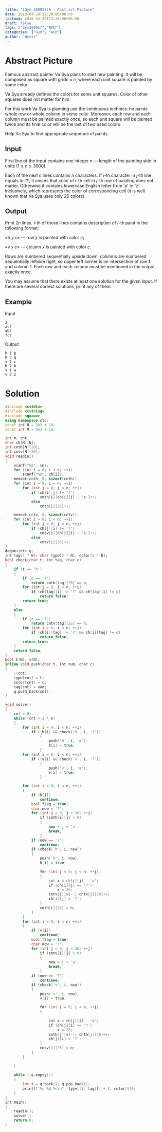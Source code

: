```yaml
---
title: "[Gym 100917]A - Abstract Picture"
date: 2018-04-29T12:29:00+08:00
lastmod: 2018-04-29T12:29:00+08:00
draft: false
tags: ["Gym100917","模拟"]
categories: ["Gym", "ACM"]
author: "Wycer"
---
```




# Abstract Picture

Famous abstract painter Va Sya plans to start new painting. It will be composed as square with grid$n \times n$, where each unit square is painted by some color.

Va Sya already defined the colors for some unit squares. Color of other squares does not matter for him.

For this work Va Sya is planning use the continuous technics: he paints whole row or whole column in some color. Moreover, each row and each column must be painted exactly once, so each unit square will be painted twice and its final color will be the last of two used colors.

Help Va Sya to find appropriate sequence of paints.

## Input

First line of the input contains one integer *n* — length of the painting side in units ($1 \leq n \leq 3000$).

Each of the next *n* lines contains *n* characters. If *i*-th character in *j*-th line equals to '?', it means that color of *i*-th cell in *j*-th row of painting does not matter. Otherwise it contains lowercase English letter from 'a' to 'z' inclusively, which represents the color of corresponding cell (it is well known that Va Sya uses only 26 colors).

## Output

Print 2*n* lines, *i*-th of those lines contains description of *i*-th paint in the following format:

«h *y* *c*» — row *y* is painted with color *c*;

«v *x* *c*» — column *x* is painted with color *c*.

Rows are numbered sequentially upside down, columns are numbered sequentially leftside right, so upper left corner is on intersection of row 1 and column 1. Each row and each column must be mentioned in the output exactly once.

You may assume that there exists at least one solution for the given input. If there are several correct solutions, print any of them.

## Example

Input

```
3
ac?
ab?
?cz
```

Output

```
h 1 p
h 3 q
v 2 c
h 2 b
v 1 a
v 3 z
```

# Solution

``` cpp
#include <cstdio>
#include <cstring>
#include <queue>
using namespace std;
const int N = 3e3 + 10;
const int M = 3e3 + 10;

int n, cnt;
char ch[N][N];
int cnth[N][30];
int cntv[N][30];
void readin()
{
    scanf("%d", &n);
    for (int i = 0; i < n; ++i)
        scanf("%s", ch[i]);
    memset(cnth, 0, sizeof(cnth));
    for (int i = 0; i < n; ++i)
        for (int j = 0; j < n; ++j)
            if (ch[i][j] != '?')
                cnth[i][ch[i][j] - 'a']++;
            else 
                cnth[i][26]++;

    memset(cntv, 0, sizeof(cntv));
    for (int i = 0; i < n; ++i)
        for (int j = 0; j < n; ++j)
            if (ch[j][i] != '?')
                cntv[i][ch[j][i] - 'a']++;
            else 
                cntv[i][26]++;
}
deque<int> q;
int tag[2 * N]; char type[2 * N], color[2 * N];
bool check(char t, int tag, char c)
{
    if (t == 'h')
    {
        if (c == '?')
            return cnth[tag][26] == n;
        for (int i = 0; i < n; ++i)
            if (ch[tag][i] != '?' && ch[tag][i] != c)
                return false;
        return true;
    }
    else
    {
        if (c == '?')
            return cntv[tag][26] == n;
        for (int i = 0; i < n; ++i)
            if (ch[i][tag] != '?' && ch[i][tag] != c)
                return false;
        return true;
    }
    return false;
}
bool h[N], v[N];
inline void push(char t, int num, char c)
{
    ++cnt;
    type[cnt] = t;
    color[cnt] = c;
    tag[cnt] = num;
    q.push_back(cnt);
}

void solve()
{
    cnt = 0;
    while (cnt < 2 * n)
    {
        for (int i = 0; i < n; ++i)
            if (!h[i] && check('h', i, '?'))
                {
                    push('h', i, 'a');
                    h[i] = true;
                }
        for (int i = 0; i < n; ++i)
            if (!v[i] && check('v', i, '?'))
                {
                    push('v', i, 'a');
                    v[i] = true;
                } 

        for (int i = 0; i < n; ++i)
        {
            if (h[i])
                continue;
            bool flag = true;
            char now = '?';
            for (int j = 0; j < 26; ++j)
                if (cnth[i][j] > 0)
                {
                    now = j + 'a';
                    break;
                }
            if (now == '?')
                continue;
            if (check('h', i, now))
            {
                push('h', i, now);
                h[i] = true;

                for (int j = 0; j < n; ++j)
                {
                    int x = ch[i][j] - 'a';
                    if (ch[i][j] == '?')
                        x = 26;
                    cntv[j][x]--; cntv[j][26]++;
                    ch[i][j] = '?';
                }
                cnth[i][26] = n;
            }
        }
        for (int i = 0; i < n; ++i)
        {
            if (v[i])
                continue;
            bool flag = true;
            char now = '?';
            for (int j = 0; j < 26; ++j)
                if (cntv[i][j] > 0)
                {
                    now = j + 'a';
                    break;
                }
            if (now == '?')
                continue;
            if (check('v', i, now))
            {
                push('v', i, now);
                v[i] = true;

                for (int j = 0; j < n; ++j)
                {
                    
                    int x = ch[j][i] - 'a';
                    if (ch[j][i] == '?')
                        x = 26;
                    cnth[j][x]--; cnth[j][26]++;
                    ch[j][i] = '?';
                }
                cntv[i][26] = n;
            }
        }
        
    }
    
    while (!q.empty())
    {
        int t = q.back(); q.pop_back();
        printf("%c %d %c\n", type[t], tag[t] + 1, color[t]);
    }
}
int main()
{
    readin();
    solve();
    return 0;
}
```

